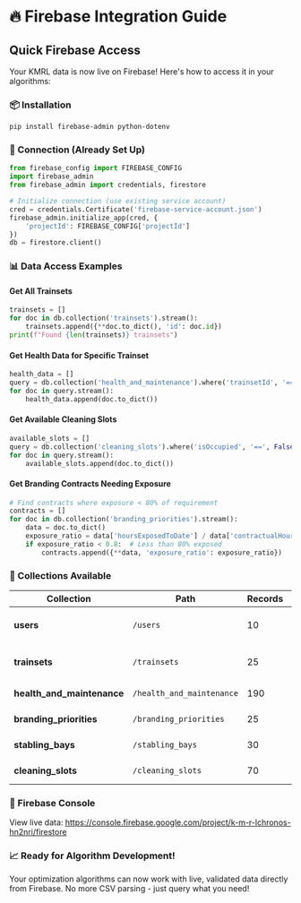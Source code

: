 # 🔥 Firebase Integration Guide

## Quick Firebase Access

Your KMRL data is now live on Firebase! Here's how to access it in your algorithms:

### 📦 Installation

```bash
pip install firebase-admin python-dotenv
```

### 🔑 Connection (Already Set Up)

```python
from firebase_config import FIREBASE_CONFIG
import firebase_admin
from firebase_admin import credentials, firestore

# Initialize connection (use existing service account)
cred = credentials.Certificate('firebase-service-account.json')
firebase_admin.initialize_app(cred, {
    'projectId': FIREBASE_CONFIG['projectId']
})
db = firestore.client()
```

### 📊 Data Access Examples

#### Get All Trainsets

```python
trainsets = []
for doc in db.collection('trainsets').stream():
    trainsets.append({**doc.to_dict(), 'id': doc.id})
print(f"Found {len(trainsets)} trainsets")
```

#### Get Health Data for Specific Trainset

```python
health_data = []
query = db.collection('health_and_maintenance').where('trainsetId', '==', 'TS001')
for doc in query.stream():
    health_data.append(doc.to_dict())
```

#### Get Available Cleaning Slots

```python
available_slots = []
query = db.collection('cleaning_slots').where('isOccupied', '==', False)
for doc in query.stream():
    available_slots.append(doc.to_dict())
```

#### Get Branding Contracts Needing Exposure

```python
# Find contracts where exposure < 80% of requirement
contracts = []
for doc in db.collection('branding_priorities').stream():
    data = doc.to_dict()
    exposure_ratio = data['hoursExposedToDate'] / data['contractualHoursRequired']
    if exposure_ratio < 0.8:  # Less than 80% exposed
        contracts.append({**data, 'exposure_ratio': exposure_ratio})
```

### 🎯 Collections Available

| Collection                 | Path                      | Records | Purpose                       |
| -------------------------- | ------------------------- | ------- | ----------------------------- |
| **users**                  | `/users`                  | 10      | User roles and authentication |
| **trainsets**              | `/trainsets`              | 25      | Fleet status and positioning  |
| **health_and_maintenance** | `/health_and_maintenance` | 190     | Certificates, jobs, mileage   |
| **branding_priorities**    | `/branding_priorities`    | 25      | Advertising contracts         |
| **stabling_bays**          | `/stabling_bays`          | 30      | Physical bay assignments      |
| **cleaning_slots**         | `/cleaning_slots`         | 70      | Maintenance scheduling        |

### 🔗 Firebase Console

View live data: https://console.firebase.google.com/project/k-m-r-lchronos-hn2nri/firestore

### 📈 Ready for Algorithm Development!

Your optimization algorithms can now work with live, validated data directly from Firebase. No more CSV parsing - just query what you need!
